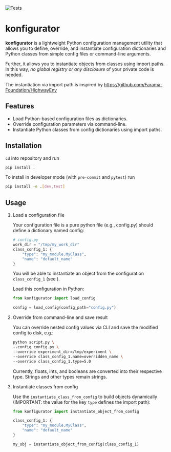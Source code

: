 ![Tests](https://github.com/isealab/konfigurator/actions/workflows/test.yml/badge.svg)

# konfigurator

**konfigurator** is a lightweight Python configuration management utility that allows you to define, override, and instantiate configuration dictionaries and Python classes from simple config files or command-line arguments.

Further, it allows you to instantiate objects from classes using import paths. In this way, *no global registry or any disclosure* of your private code is needed.

The instantiation via import path is inspired by https://github.com/Farama-Foundation/HighwayEnv

## Features

- Load Python-based configuration files as dictionaries.
- Override configuration parameters via command-line.
- Instantiate Python classes from config dictionaries using import paths.

## Installation
`cd` into repository and run
```bash
pip install .
````

To install in developer mode (with `pre-commit` and `pytest`) run
```bash
pip install -e .[dev,test]
```

## Usage

1. Load a configuration file

    Your configuration file is a pure python file (e.g., config.py) should define a dictionary named config:
    ```python
    # config.py
    work_dir = "/tmp/my_work_dir"
    class_config_1: {
        "type": "my_module.MyClass",
        "name": "default_name"
    }
    ```
    You will be able to instantiate an object from the configuration `class_config_1` (see ).

    Load this configuration in Python:
    ```python
    from konfigurator import load_config

    config = load_config(config_path="config.py")
    ```

2. Override from command-line and save result

    You can override nested config values via CLI and save the modified config to disk, e.g.:
    ```bash
    python script.py \
    --config config.py \
    --override experiment_dir=/tmp/experiment \
    --override class_config_1.name=overridden_name \
    --override class_config_1.type=5.0
    ```
    Currently, floats, ints, and booleans are converted into their respective type. Strings and other types remain strings.

3. Instantiate classes from config

    Use the `instantiate_class_from_config` to build objects dynamically (IMPORTANT: the value for the key `type` defines the import path):
    ```python
    from konfigurator import instantiate_object_from_config

    class_config_1: {
        "type": "my_module.MyClass",
        "name": "default_name"
    }

    my_obj = instantiate_object_from_config(class_config_1)
    ```
